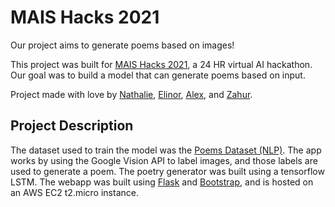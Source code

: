 # MAIS Hacks 2021 

Our project aims to generate poems based on images!

This project was built for [MAIS Hacks 2021](https://maishacks.com/), a 24 HR virtual AI hackathon. Our goal was to build a model that can generate poems based on input. 

Project made with love by [Nathalie](https://github.com/nredick), [Elinor](https://github.com/elinorpd), [Alex](https://github.com/allu5662), and [Zahur](https://github.com/croissantfriend).

## Project Description

The dataset used to train the model was the [Poems Dataset (NLP)](https://www.kaggle.com/michaelarman/poemsdataset). The app works by using the Google Vision API to label images, and those labels are used to generate a poem. The poetry generator was built using a tensorflow LSTM. The webapp was built using [Flask](https://flask.palletsprojects.com/en/1.1.x/) and [Bootstrap](https://getbootstrap.com/), and is hosted on an AWS EC2 t2.micro instance.

<!--## Repository Organization

- data/
  - 20k+ text files, sourced from the [Poems Dataset (NLP)](https://www.kaggle.com/michaelarman/poemsdataset). Only files used to generate the training data are present in the repository.

- src/
  - Python source code for the Google Vision API. 

- model/
  - Contains Python files for the Twitter API, preprocessing data, and the script to build the model. Also includes pickled model and tokenizer for the poetry generator.

- ./ 
  - A requirements.txt file and .gitignore. 
-->

